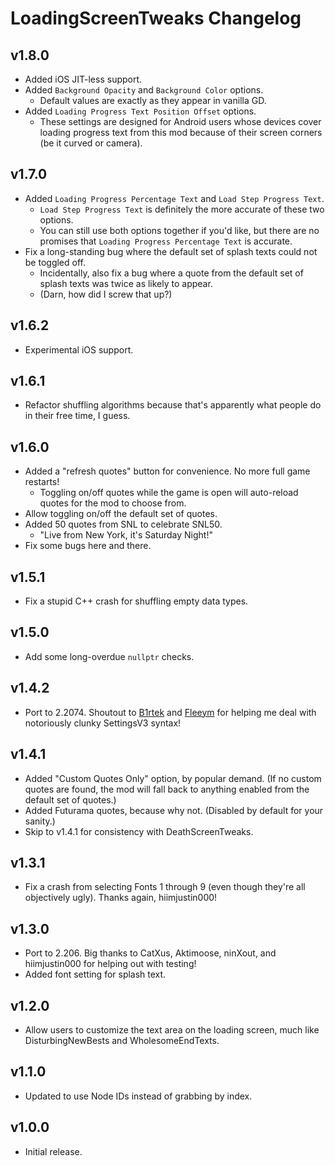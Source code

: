 # LoadingScreenTweaks Changelog
## v1.8.0
- Added iOS JIT-less support.
- Added `Background Opacity` and `Background Color` options.
  - Default values are exactly as they appear in vanilla GD.
- Added `Loading Progress Text Position Offset` options.
  - These settings are designed for Android users whose devices cover loading progress text from this mod because of their screen corners (be it curved or camera).
## v1.7.0
- Added `Loading Progress Percentage Text` and `Load Step Progress Text`.
  - `Load Step Progress Text` is definitely the more accurate of these two options.
  - You can still use both options together if you'd like, but there are no promises that `Loading Progress Percentage Text` is accurate.
- Fix a long-standing bug where the default set of splash texts could not be toggled off.
  - Incidentally, also fix a bug where a quote from the default set of splash texts was twice as likely to appear.
  - (Darn, how did I screw that up?)
## v1.6.2
- Experimental iOS support.
## v1.6.1
- Refactor shuffling algorithms because that's apparently what people do in their free time, I guess.
## v1.6.0
- Added a "refresh quotes" button for convenience. No more full game restarts!
    - Toggling on/off quotes while the game is open will auto-reload quotes for the mod to choose from.
- Allow toggling on/off the default set of quotes.
- Added 50 quotes from SNL to celebrate SNL50.
    - "Live from New York, it's Saturday Night!"
- Fix some bugs here and there.
## v1.5.1
- Fix a stupid C++ crash for shuffling empty data types.
## v1.5.0
- Add some long-overdue `nullptr` checks.
## v1.4.2
- Port to 2.2074. Shoutout to [B1rtek](https://github.com/b1rtek) and [Fleeym](https://github.com/fleeym) for helping me deal with notoriously clunky SettingsV3 syntax!
## v1.4.1
- Added "Custom Quotes Only" option, by popular demand. (If no custom quotes are found, the mod will fall back to anything enabled from the default set of quotes.)
- Added Futurama quotes, because why not. (Disabled by default for your sanity.)
- Skip to v1.4.1 for consistency with DeathScreenTweaks.
## v1.3.1
- Fix a crash from selecting Fonts 1 through 9 (even though they're all objectively ugly). Thanks again, hiimjustin000!
## v1.3.0
- Port to 2.206. Big thanks to CatXus, Aktimoose, ninXout, and hiimjustin000 for helping out with testing!
- Added font setting for splash text.
## v1.2.0
- Allow users to customize the text area on the loading screen, much like DisturbingNewBests and WholesomeEndTexts.
## v1.1.0
- Updated to use Node IDs instead of grabbing by index.
## v1.0.0
- Initial release.
